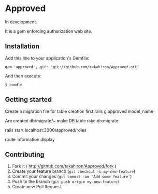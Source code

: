 # Approved
In development.  

It is a gem enforcing authorization web site.  


## Installation

Add this line to your application's Gemfile:

    gem 'approved', git: 'git://github.com/takahiron/Approved.git'

And then execute:

    $ bundle



## Getting started

Create a migration file for table creation first
    rails g approved model_name

Are created db/migrate/~
make DB table
    rake db:migrate

rails start
    localhost:3000/approved/roles

route information display


## Contributing

1. Fork it ( http://github.com/takahiron/Approved/fork )
2. Create your feature branch (`git checkout -b my-new-feature`)
3. Commit your changes (`git commit -am 'Add some feature'`)
4. Push to the branch (`git push origin my-new-feature`)
5. Create new Pull Request
